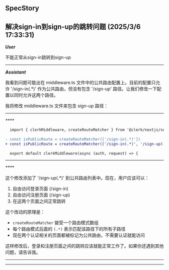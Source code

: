 ## SpecStory

## 解决sign-in到sign-up的跳转问题 (2025/3/6 17:33:31)

_**User**_

不能正常从sign-in跳转到sign-up

---

_**Assistant**_

我看到问题可能出在 middleware.ts 文件中的公共路由配置上。目前的配置只允许 '/sign-in(.*)' 作为公共路由，但没有包含 '/sign-up' 路径。让我们修改一下配置以同时允许这两个路径。

我将修改 middleware.ts 文件来包含 sign-up 路径：

---

_****_

```diff
  import { clerkMiddleware, createRouteMatcher } from '@clerk/nextjs/server'
  
- const isPublicRoute = createRouteMatcher(['/sign-in(.*)'])
+ const isPublicRoute = createRouteMatcher(['/sign-in(.*)', '/sign-up(.*)'])
  
  export default clerkMiddleware(async (auth, request) => {
```

---

_****_

这个修改添加了 '/sign-up(.*)' 到公共路由列表中。现在，用户应该可以：
1. 自由访问登录页面 (/sign-in)
2. 自由访问注册页面 (/sign-up)
3. 在这两个页面之间正常跳转

这个改动的原理是：
- `createRouteMatcher` 接受一个路由模式数组
- 每个路由模式后面的 `(.*)` 表示匹配该路径下的所有子路径
- 现在两个认证相关的页面都被标记为公共路由，不需要认证就能访问

这样修改后，登录和注册页面之间的跳转应该就能正常工作了。如果你还遇到其他问题，请告诉我。

---



---

